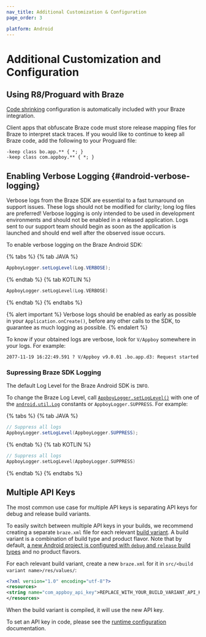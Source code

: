 ```yaml
---
nav_title: Additional Customization & Configuration
page_order: 3

platform: Android
---
```


# Additional Customization and Configuration

## Using R8/Proguard with Braze
[Code shrinking][50] configuration is automatically included with your Braze integration.

Client apps that obfuscate Braze code must store release mapping files for Braze to interpret stack traces. If you would like to continue to keep all Braze code, add the following to your Proguard file:

```
-keep class bo.app.** { *; }
-keep class com.appboy.** { *; }
```

## Enabling Verbose Logging {#android-verbose-logging}

Verbose logs from the Braze SDK are essential to a fast turnaround on support issues. These logs should not be modified for clarity; long log files are preferred! Verbose logging is only intended to be used in development environments and should not be enabled in a released application. Logs sent to our support team should begin as soon as the application is launched and should end well after the observed issue occurs.

To enable verbose logging on the Braze Android SDK:

{% tabs %}
{% tab JAVA %}

```java
AppboyLogger.setLogLevel(Log.VERBOSE);
```

{% endtab %}
{% tab KOTLIN %}

```kotlin
AppboyLogger.setLogLevel(Log.VERBOSE)
```

{% endtab %}
{% endtabs %}

{% alert important %}
Verbose logs should be enabled as early as possible in your `Application.onCreate()`, before any other calls to the SDK, to guarantee as much logging as possible.
{% endalert %}

To know if your obtained logs are verbose, look for `V/Appboy` somewhere in your logs. For example:

`2077-11-19 16:22:49.591 ? V/Appboy v9.0.01 .bo.app.d3: Request started`

### Supressing Braze SDK Logging

The default Log Level for the Braze Android SDK is `INFO`.

To change the Braze Log Level, call [`AppboyLogger.setLogLevel()`][70] with one of the [`android.util.Log`][54] constants or `AppboyLogger.SUPPRESS`. For example:

{% tabs %}
{% tab JAVA %}

```java
// Suppress all logs
AppboyLogger.setLogLevel(AppboyLogger.SUPPRESS);
```

{% endtab %}
{% tab KOTLIN %}

```kotlin
// Suppress all logs
AppboyLogger.setLogLevel(AppboyLogger.SUPPRESS)
```

{% endtab %}
{% endtabs %}

## Multiple API Keys

The most common use case for multiple API keys is separating API keys for debug and release build variants.

To easily switch between multiple API keys in your builds, we recommend creating a separate `braze.xml` file for each relevant [build variant][3]. A build variant is a combination of build type and product flavor. Note that by default, [a new Android project is configured with `debug` and `release` build types][8] and no product flavors.

For each relevant build variant, create a new `braze.xml` for it in `src/<build variant name>/res/values/`:

```xml
<?xml version="1.0" encoding="utf-8"?>
<resources>
<string name="com_appboy_api_key">REPLACE_WITH_YOUR_BUILD_VARIANT_API_KEY</string>
</resources>
```

When the build variant is compiled, it will use the new API key.

To set an API key in code, please see the [runtime configuration][69] documentation.

[3]: https://developer.android.com/studio/build/build-variants.html
[8]: http://tools.android.com/tech-docs/new-build-system/user-guide#TOC-Build-Types
[50]: https://developer.android.com/studio/build/shrink-code
[54]: https://developer.android.com/reference/android/util/Log.html
[69]: {{site.baseurl}}/developer_guide/platform_integration_guides/android/advanced_use_cases/runtime_configuration/
[70]: https://appboy.github.io/appboy-android-sdk/javadocs/com/appboy/support/AppboyLogger.html#setLogLevel-int-
